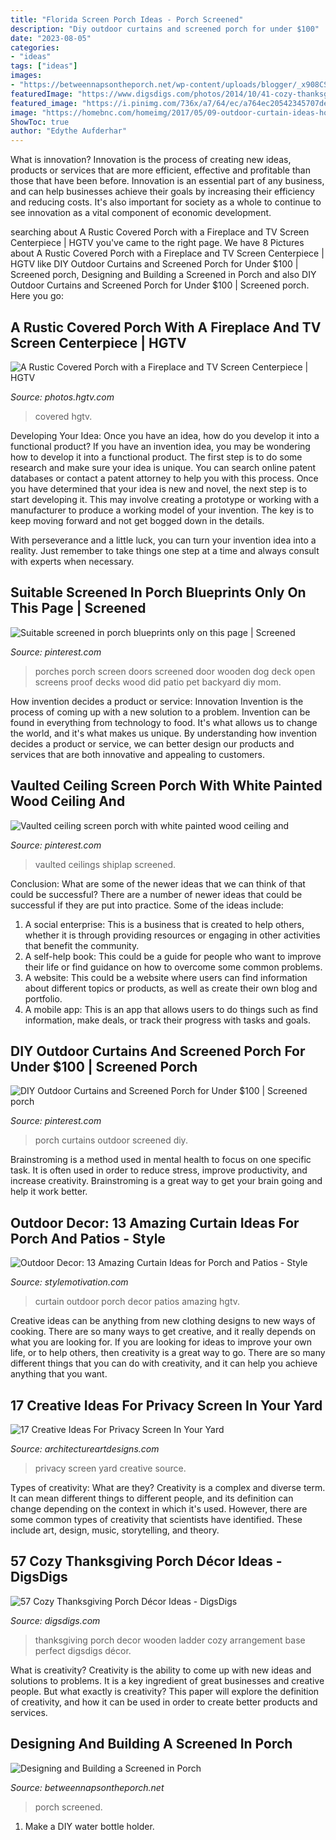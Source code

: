 ```yaml
---
title: "Florida Screen Porch Ideas - Porch Screened"
description: "Diy outdoor curtains and screened porch for under $100"
date: "2023-08-05"
categories:
- "ideas"
tags: ["ideas"]
images:
- "https://betweennapsontheporch.net/wp-content/uploads/blogger/_x908CSKJhI4/ShiW4tDsf8I/AAAAAAAAHnA/6jb87UKbelE/s1600/Additional%2B015.JPG"
featuredImage: "https://www.digsdigs.com/photos/2014/10/41-cozy-thanksgiving-porch-decor-ideas-5.jpg"
featured_image: "https://i.pinimg.com/736x/a7/64/ec/a764ec20542345707dedde4e19268bf3.jpg"
image: "https://homebnc.com/homeimg/2017/05/09-outdoor-curtain-ideas-homebnc.jpg"
ShowToc: true
author: "Edythe Aufderhar"
---
```



What is innovation?
Innovation is the process of creating new ideas, products or services that are more efficient, effective and profitable than those that have been before. Innovation is an essential part of any business, and can help businesses achieve their goals by increasing their efficiency and reducing costs. It's also important for society as a whole to continue to see innovation as a vital component of economic development.

	

		
searching about A Rustic Covered Porch with a Fireplace and TV Screen Centerpiece | HGTV you've came to the right page. We have 8 Pictures about A Rustic Covered Porch with a Fireplace and TV Screen Centerpiece | HGTV like DIY Outdoor Curtains and Screened Porch for Under $100 | Screened porch, Designing and Building a Screened in Porch and also DIY Outdoor Curtains and Screened Porch for Under $100 | Screened porch. Here you go:
		
    
## A Rustic Covered Porch With A Fireplace And TV Screen Centerpiece | HGTV

<img loading=lazy src="https://hgtvhome.sndimg.com/content/dam/images/hgtv/fullset/2015/12/22/CI_StylishBuild-Ins_Decks_Porches_porch3.jpg.rend.hgtvcom.616.462.suffix/1450804731508.jpeg" onerror="this.onerror=null;this.src='https://tse2.mm.bing.net/th?id=OIP.71wroXzLLbS5hSZ2JTsT9gHaFj&amp;pid=15.1';" alt="A Rustic Covered Porch with a Fireplace and TV Screen Centerpiece | HGTV">

_Source: photos.hgtv.com_

>covered hgtv. 

	

Developing Your Idea: Once you have an idea, how do you develop it into a functional product?
If you have an invention idea, you may be wondering how to develop it into a functional product. The first step is to do some research and make sure your idea is unique. You can search online patent databases or contact a patent attorney to help you with this process.
Once you have determined that your idea is new and novel, the next step is to start developing it. This may involve creating a prototype or working with a manufacturer to produce a working model of your invention. The key is to keep moving forward and not get bogged down in the details.

With perseverance and a little luck, you can turn your invention idea into a reality. Just remember to take things one step at a time and always consult with experts when necessary.

    
## Suitable Screened In Porch Blueprints Only On This Page | Screened

<img loading=lazy src="https://i.pinimg.com/736x/fa/d7/a7/fad7a7dede40c39447a420404b1a5a0b.jpg" onerror="this.onerror=null;this.src='https://tse1.mm.bing.net/th?id=OIP.KOX1lqOG-tdk0bO3oyFWBgHaJ3&amp;pid=15.1';" alt="Suitable screened in porch blueprints only on this page | Screened">

_Source: pinterest.com_

>porches porch screen doors screened door wooden dog deck open screens proof decks wood did patio pet backyard diy mom. 

	

How invention decides a product or service: Innovation
Invention is the process of coming up with a new solution to a problem. Invention can be found in everything from technology to food. It's what allows us to change the world, and it's what makes us unique. By understanding how invention decides a product or service, we can better design our products and services that are both innovative and appealing to customers.

    
## Vaulted Ceiling Screen Porch With White Painted Wood Ceiling And

<img loading=lazy src="https://i.pinimg.com/736x/a7/64/ec/a764ec20542345707dedde4e19268bf3.jpg" onerror="this.onerror=null;this.src='https://tse1.mm.bing.net/th?id=OIP.gGunlhii8Hfel5YwdIqGbQHaLH&amp;pid=15.1';" alt="Vaulted ceiling screen porch with white painted wood ceiling and">

_Source: pinterest.com_

>vaulted ceilings shiplap screened. 

	

Conclusion: What are some of the newer ideas that we can think of that could be successful?
There are a number of newer ideas that could be successful if they are put into practice. Some of the ideas include: 
1. A social enterprise: This is a business that is created to help others, whether it is through providing resources or engaging in other activities that benefit the community. 
2. A self-help book: This could be a guide for people who want to improve their life or find guidance on how to overcome some common problems. 
3. A website: This could be a website where users can find information about different topics or products, as well as create their own blog and portfolio. 
4. A mobile app: This is an app that allows users to do things such as find information, make deals, or track their progress with tasks and goals.

    
## DIY Outdoor Curtains And Screened Porch For Under $100 | Screened Porch

<img loading=lazy src="https://i.pinimg.com/736x/de/fc/16/defc1634ef75053a80f744407d7fc8ee.jpg" onerror="this.onerror=null;this.src='https://tse3.mm.bing.net/th?id=OIP.ByBJgwMXSgC48R6mC4y3UQHaLG&amp;pid=15.1';" alt="DIY Outdoor Curtains and Screened Porch for Under $100 | Screened porch">

_Source: pinterest.com_

>porch curtains outdoor screened diy. 

	

Brainstroming is a method used in mental health to focus on one specific task. It is often used in order to reduce stress, improve productivity, and increase creativity. Brainstroming is a great way to get your brain going and help it work better.

    
## Outdoor Decor: 13 Amazing Curtain Ideas For Porch And Patios - Style

<img loading=lazy src="https://homebnc.com/homeimg/2017/05/09-outdoor-curtain-ideas-homebnc.jpg" onerror="this.onerror=null;this.src='https://tse3.mm.bing.net/th?id=OIP.XEtM0a3T5nf7rzxfj3fL5gHaLH&amp;pid=15.1';" alt="Outdoor Decor: 13 Amazing Curtain Ideas for Porch and Patios - Style">

_Source: stylemotivation.com_

>curtain outdoor porch decor patios amazing hgtv. 

	

Creative ideas can be anything from new clothing designs to new ways of cooking. There are so many ways to get creative, and it really depends on what you are looking for. If you are looking for ideas to improve your own life, or to help others, then creativity is a great way to go. There are so many different things that you can do with creativity, and it can help you achieve anything that you want.

    
## 17 Creative Ideas For Privacy Screen In Your Yard

<img loading=lazy src="https://www.architectureartdesigns.com/wp-content/uploads/2016/07/9-60.jpg" onerror="this.onerror=null;this.src='https://tse4.mm.bing.net/th?id=OIP.crJiNppfz2MeMe968-qKMgHaFj&amp;pid=15.1';" alt="17 Creative Ideas For Privacy Screen In Your Yard">

_Source: architectureartdesigns.com_

>privacy screen yard creative source. 

	

Types of creativity: What are they?
Creativity is a complex and diverse term. It can mean different things to different people, and its definition can change depending on the context in which it's used. However, there are some common types of creativity that scientists have identified. These include art, design, music, storytelling, and
theory.

    
## 57 Cozy Thanksgiving Porch Décor Ideas - DigsDigs

<img loading=lazy src="https://www.digsdigs.com/photos/2014/10/41-cozy-thanksgiving-porch-decor-ideas-5.jpg" onerror="this.onerror=null;this.src='https://tse4.mm.bing.net/th?id=OIP.bbeUJlUP_c4pTTWU3sDiTgHaJ3&amp;pid=15.1';" alt="57 Cozy Thanksgiving Porch Décor Ideas - DigsDigs">

_Source: digsdigs.com_

>thanksgiving porch decor wooden ladder cozy arrangement base perfect digsdigs décor. 

	

What is creativity?
Creativity is the ability to come up with new ideas and solutions to problems. It is a key ingredient of great businesses and creative people. But what exactly is creativity? This paper will explore the definition of creativity, and how it can be used in order to create better products and services.

    
## Designing And Building A Screened In Porch

<img loading=lazy src="https://betweennapsontheporch.net/wp-content/uploads/blogger/_x908CSKJhI4/ShiW4tDsf8I/AAAAAAAAHnA/6jb87UKbelE/s1600/Additional%2B015.JPG" onerror="this.onerror=null;this.src='https://tse1.mm.bing.net/th?id=OIP.WiQpFVPJxr2zKI8qB659mwHaFj&amp;pid=15.1';" alt="Designing and Building a Screened in Porch">

_Source: betweennapsontheporch.net_

>porch screened. 

	

1. Make a DIY water bottle holder.

